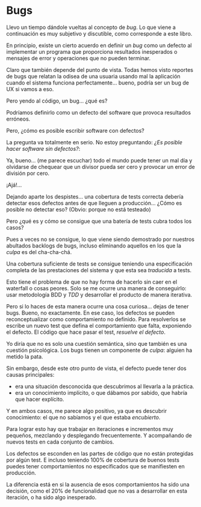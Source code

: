 # Bugs

Llevo un tiempo dándole vueltas al concepto de _bug_. Lo que viene a continuación es muy subjetivo y discutible, como corresponde a este libro.

En principio, existe un cierto acuerdo en definir un _bug_ como un defecto al implementar un programa que proporciona resultados inesperados o mensajes de error y operaciones que no pueden terminar.

Claro que también depende del punto de vista. Todas hemos visto reportes de bugs que relatan la odisea de una usuaria usando mal la aplicación cuando el sistema funciona perfectamente... bueno, podría ser un bug de UX si vamos a eso.

Pero yendo al código, un bug... ¿qué es?

Podríamos definirlo como un defecto del software que provoca resultados erróneos.

Pero, ¿cómo es posible escribir software con defectos?

La pregunta va totalmente en serio. No estoy preguntando: _¿Es posible hacer software sin defectos?_:

Ya, bueno... (me parece escuchar) todo el mundo puede tener un mal día y olvidarse de chequear que un divisor pueda ser cero y provocar un error de división por cero.

¡Ajá!...

Dejando aparte los despistes... una cobertura de tests correcta debería detectar esos defectos antes de que lleguen a producción... ¿Cómo es posible no detectar eso? (Obvio: porque no está testeado)

Pero ¿qué es y cómo se consigue que una batería de tests cubra todos los casos?

Pues a veces no se consigue, lo que viene siendo demostrado por nuestros abultados backlogs de bugs, incluso eliminando aquellos en los que la _culpa_ es del cha-cha-chá.

Una cobertura suficiente de tests se consigue teniendo una especificación completa de las prestaciones del sistema y que esta sea _traducida_ a tests.

Esto tiene el problema de que no hay forma de hacerlo sin caer en el waterfall o cosas peores. Solo se me ocurre una manera de conseguirlo: usar metodología BDD y _TDD_ y desarrollar el producto de manera iterativa.

Pero si lo haces de esta manera ocurre una cosa curiosa... dejas de tener bugs. Bueno, no exactamente. En ese caso, los defectos se pueden reconceptualizar como comportamiento no definido. Para resolverlos se escribe un nuevo test que defina el comportamiento que falta, exponiendo el defecto. El código que hace pasar el test, _resuelve el defecto_.

Yo diría que no es solo una cuestión semántica, sino que también es una cuestión psicológica. Los bugs tienen un componente de _culpa_: alguien ha metido la pata.

Sin embargo, desde este otro punto de vista, el defecto puede tener dos causas principales:

* era una situación desconocida que descubrimos al llevarla a la práctica.
* era un conocimiento implícito, o que dábamos por sabido, que habría que hacer explícito.

Y en ambos casos, me parece algo positivo, ya que es descubrir conocimiento: el que no sabíamos y el que estaba _encubierto_.

Para lograr esto hay que trabajar en iteraciones e incrementos muy pequeños, mezclando y desplegando frecuentemente. Y acompañando de nuevos tests en cada conjunto de cambios.

Los defectos se esconden en las partes de código que no están protegidas por algún test. E incluso teniendo 100% de cobertura de buenos tests puedes tener comportamientos no especificados que se manifiesten en producción.

La diferencia está en si la ausencia de esos comportamientos ha sido una decisión, como el 20% de funcionalidad que no vas a desarrollar en esta iteración, o ha sido algo inesperado.
